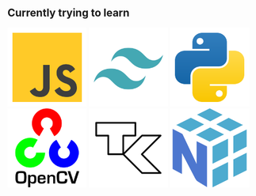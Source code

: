 ## Currently trying to learn

<p align="left">
  <img src="js-svgrepo-com.svg" class="js" alt="javascript" width="160"/>
  <img src="tailwind-svgrepo-com.svg" class="tw" alt="tailwind" width="160"/>
  <img src="python-svgrepo-com.svg" class="py" alt="python" width="160"/>
  <img src="opencv-svgrepo-com.svg" class="cv2" alt="opencv" width="160"/>
  <img src="tk-svgrepo-com.svg" class="tk" alt="tkinter" width="160"/>
  <img src="numpy-svgrepo-com.svg" class="np" alt="numpy" width="160"/>
</p>



